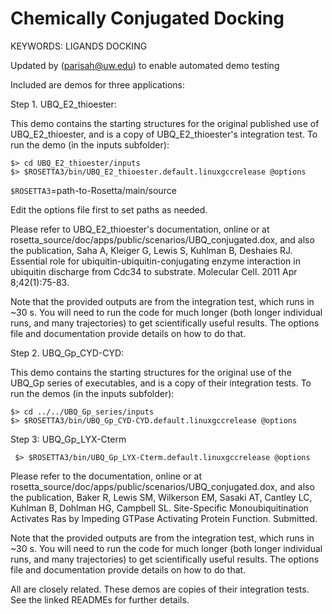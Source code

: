 Chemically Conjugated Docking
=============================

KEYWORDS: LIGANDS DOCKING

Updated by (parisah@uw.edu) to enable automated demo testing

Included are demos for three applications:

Step 1. UBQ_E2_thioester:

This demo contains the starting structures for the original published use of UBQ_E2_thioester, and is a copy of UBQ_E2_thioester's integration test. To run the demo (in the inputs subfolder):

```
$> cd UBQ_E2_thioester/inputs 
$> $ROSETTA3/bin/UBQ_E2_thioester.default.linuxgccrelease @options
```

`$ROSETTA3`=path-to-Rosetta/main/source

Edit the options file first to set paths as needed.

Please refer to UBQ_E2_thioester's documentation, online or at rosetta_source/doc/apps/public/scenarios/UBQ_conjugated.dox, and also the publication, Saha A, Kleiger G, Lewis S, Kuhlman B, Deshaies RJ. Essential role for ubiquitin-ubiquitin-conjugating enzyme interaction in ubiquitin discharge from Cdc34 to substrate. Molecular Cell. 2011 Apr 8;42(1):75-83.

Note that the provided outputs are from the integration test, which runs in ~30 s. You will need to run the code for much longer (both longer individual runs, and many trajectories) to get scientifically useful results. The options file and documentation provide details on how to do that.

Step 2. UBQ_Gp_CYD-CYD:

This demo contains the starting structures for the original use of the UBQ_Gp series of executables, and is a copy of their integration tests. To run the demos (in the inputs subfolder):
```
$> cd ../../UBQ_Gp_series/inputs
$> $ROSETTA3/bin/UBQ_Gp_CYD-CYD.default.linuxgccrelease @options
```
 Step 3: UBQ_Gp_LYX-Cterm
``` 
 $> $ROSETTA3/bin/UBQ_Gp_LYX-Cterm.default.linuxgccrelease @options
```
Please refer to the documentation, online or at rosetta_source/doc/apps/public/scenarios/UBQ_conjugated.dox, and also the publication, Baker R, Lewis SM, Wilkerson EM, Sasaki AT, Cantley LC, Kuhlman B, Dohlman HG, Campbell SL. Site-Specific Monoubiquitination Activates Ras by Impeding GTPase Activating Protein Function. Submitted.

Note that the provided outputs are from the integration test, which runs in ~30 s. You will need to run the code for much longer (both longer individual runs, and many trajectories) to get scientifically useful results. The options file and documentation provide details on how to do that.

All are closely related.
These demos are copies of their integration tests.
See the linked READMEs for further details.
